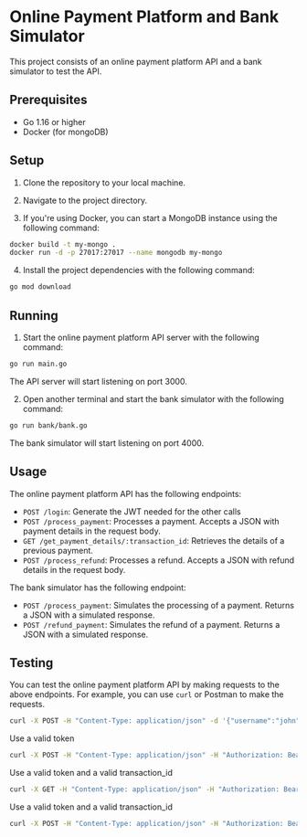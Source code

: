# Online Payment Platform and Bank Simulator

This project consists of an online payment platform API and a bank simulator to test the API.

## Prerequisites

- Go 1.16 or higher
- Docker (for mongoDB)

## Setup

1. Clone the repository to your local machine.

2. Navigate to the project directory.

3. If you're using Docker, you can start a MongoDB instance using the following command:

```bash
docker build -t my-mongo .
docker run -d -p 27017:27017 --name mongodb my-mongo
```

4. Install the project dependencies with the following command:

```bash
go mod download
```

## Running

1. Start the online payment platform API server with the following command:

```bash
go run main.go
```

The API server will start listening on port 3000.

2. Open another terminal and start the bank simulator with the following command:

```bash
go run bank/bank.go
```

The bank simulator will start listening on port 4000.

## Usage

The online payment platform API has the following endpoints:

- `POST /login`: Generate the JWT needed for the other calls 
- `POST /process_payment`: Processes a payment. Accepts a JSON with payment details in the request body.
- `GET /get_payment_details/:transaction_id`: Retrieves the details of a previous payment.
- `POST /process_refund`: Processes a refund. Accepts a JSON with refund details in the request body.

The bank simulator has the following endpoint:

- `POST /process_payment`: Simulates the processing of a payment. Returns a JSON with a simulated response.
- `POST /refund_payment`: Simulates the refund of a payment. Returns a JSON with a simulated response.

## Testing

You can test the online payment platform API by making requests to the above endpoints. For example, you can use `curl` or Postman to make the requests.

```bash
curl -X POST -H "Content-Type: application/json" -d '{"username":"john","password":"doe"}' http://localhost:3000/login
```
Use a valid token
```bash
curl -X POST -H "Content-Type: application/json" -H "Authorization: Bearer eyJhbGciOiJIUzI1NiIsInR5cCI6IkpXVCJ9.eyJhZG1pbiI6dHJ1ZSwiZXhwIjoxNzEwNTM0MjA4LCJuYW1lIjoiSm9obiBEb2UifQ.4WyIxrq1eztMtGk8KgKHunGMrvgNTNur-56C7NdqJLc" -d '{"merchant_id":"66d16a2a-2959-45c0-894d-11b639e7e4d1","amount":10.5,"card_number":"4111111111111111","card_expiry":"042026","cvv":"333"}' http://localhost:3000/process_payment
```
Use a valid token and a valid transaction_id
```bash
curl -X GET -H "Content-Type: application/json" -H "Authorization: Bearer eyJhbGciOiJIUzI1NiIsInR5cCI6IkpXVCJ9.eyJhZG1pbiI6dHJ1ZSwiZXhwIjoxNzEwNTM0MjA4LCJuYW1lIjoiSm9obiBEb2UifQ.4WyIxrq1eztMtGk8KgKHunGMrvgNTNur-56C7NdqJLc" http://localhost:3000/get_payment_details/c61a266a-0b2c-4a4c-88b4-19e95d5ed61d
```

Use a valid token and a valid transaction_id
```bash
curl -X POST -H "Content-Type: application/json" -H "Authorization: Bearer eyJhbGciOiJIUzI1NiIsInR5cCI6IkpXVCJ9.eyJhZG1pbiI6dHJ1ZSwiZXhwIjoxNzEwNTM0MjA4LCJuYW1lIjoiSm9obiBEb2UifQ.4WyIxrq1eztMtGk8KgKHunGMrvgNTNur-56C7NdqJLc" -d '{"transaction_id":"c61a266a-0b2c-4a4c-88b4-19e95d5ed61d"}' http://localhost:3000/refund_payment
```
